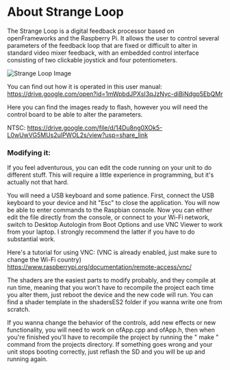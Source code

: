 # About Strange Loop
The Strange Loop is a digital feedback processor based on openFrameworks and the Raspberry Pi.
It allows the user to control several parameters of the feedback loop that are fixed or
difficult to alter in standard video mixer feedback, with an embedded control interface consisting of
two clickable joystick and four potentiometers.

![Strange Loop Image](https://github.com/meltdream/strange-loop/blob/master/Strange_Loop_img.jpg)


You can find out how it is operated in this user manual: https://drive.google.com/open?id=1mWpbdJPXsI3qJzNyc-diBiNdgp5EbQMr

Here you can find the images ready to flash, however you will need the control board to be able to alter the parameters.

NTSC: https://drive.google.com/file/d/14Du8ng0XOk5-L0wUwVG5MUs2ulPWOL2s/view?usp=share_link
### Modifying it:

If you feel adventurous, you can edit the code running on your unit to do different stuff.
This will require a little experience in programming, but it's actually not that hard.

You will need a USB keyboard and some patience. First, connect the USB keyboard to your device and hit "Esc"
to close the application. 
You will now be able to enter commands to the Raspbian console.
Now you can either edit the file directly from the console, or connect to your Wi-Fi network, switch to Desktop Autologin from Boot Options and use VNC Viewer to work from your laptop. I strongly recommend the latter if you have to do substantial work.

Here's a tutorial for using VNC: (VNC is already enabled, just make sure to change the Wi-Fi country)
https://www.raspberrypi.org/documentation/remote-access/vnc/

The shaders are the easiest parts to modify probably, and they compile at run time, meaning that you 
won't have to recompile the project each time you alter them, just reboot the device and the new code will run.
You can find a shader template in the shadersES2 folder if you wanna write one from scratch.

If you wanna change the behavior of the controls, add new effects or new functionality, you will need to work on ofApp.cpp and ofApp.h, then when you're finished you'll have to recompile the project by running the " make " command from the projects directory.
If something goes wrong and your unit stops booting correctly, just reflash the SD and you will be up and running again.








